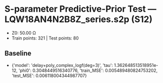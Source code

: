 # S-parameter Predictive-Prior Test — LQW18AN4N2B8Z_series.s2p (S12)
- Z0: 50.00 Ω
- Train points: 321  |  Test points: 80

## Baseline
- {'model': 'delay+poly_complex_logf(deg=3)', 'tau': 1.362648513518951e-12, 'phi0': 0.3048449516340776, 'train_MSE': 0.005489480824753202, 'test_MSE': 0.006118004344987707}